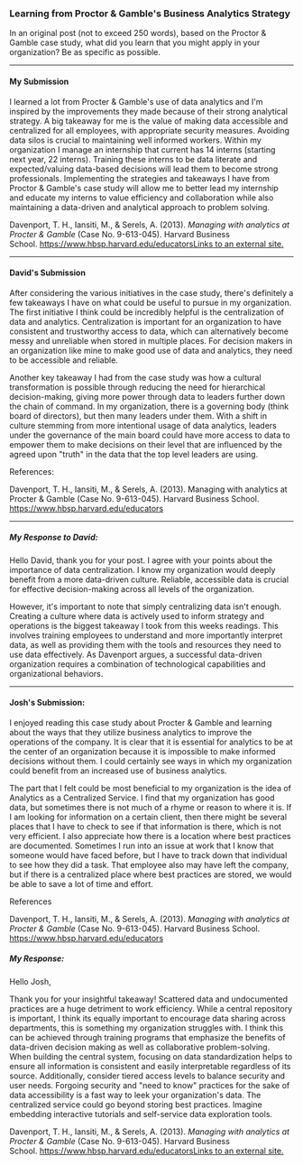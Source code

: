 ### Learning from Proctor & Gamble's Business Analytics Strategy

In an original post (not to exceed 250 words), based on the Proctor & Gamble case study, what did you learn that you might apply in your organization? Be as specific as possible.

---

#### My Submission
I learned a lot from Procter & Gamble's use of data analytics and I'm inspired by the improvements they made because of their strong analytical strategy. A big takeaway for me is the value of making data accessible and centralized for all employees, with appropriate security measures. Avoiding data silos is crucial to maintaining well informed workers. Within my organization I manage an internship that current has 14 interns (starting next year, 22 interns). Training these interns to be data literate and expected/valuing data-based decisions will lead them to become strong professionals. Implementing the strategies and takeaways I have from Proctor & Gamble's case study will allow me to better lead my internship and educate my interns to value efficiency and collaboration while also maintaining a data-driven and analytical approach to problem solving.  

Davenport, T. H., Iansiti, M., & Serels, A. (2013). _Managing with analytics at Procter & Gamble_ (Case No. 9-613-045). Harvard Business School. [https://www.hbsp.harvard.edu/educatorsLinks to an external site.](https://www.hbsp.harvard.edu/educators)

---
#### David's Submission
After considering the various initiatives in the case study, there's definitely a few takeaways I have on what could be useful to pursue in my organization. The first initiative I think could be incredibly helpful is the centralization of data and analytics. Centralization is important for an organization to have consistent and trustworthy access to data, which can alternatively become messy and unreliable when stored in multiple places. For decision makers in an organization like mine to make good use of data and analytics, they need to be accessible and reliable.

Another key takeaway I had from the case study was how a cultural transformation is possible through reducing the need for hierarchical decision-making, giving more power through data to leaders further down the chain of command. In my organization, there is a governing body (think board of directors), but then many leaders under them. With a shift in culture stemming from more intentional usage of data analytics, leaders under the governance of the main board could have more access to data to empower them to make decisions on their level that are influenced by the agreed upon "truth" in the data that the top level leaders are using.

References:

Davenport, T. H., Iansiti, M., & Serels, A. (2013). Managing with analytics at Procter & Gamble (Case No. 9-613-045). Harvard Business School. https://www.hbsp.harvard.edu/educators

---

##### My Response to David:
Hello David, thank you for your post. I agree with your points about the importance of data centralization. I know my organization would deeply benefit from a more data-driven culture. Reliable, accessible data is crucial for effective decision-making across all levels of the organization.  

However, it's important to note that simply centralizing data isn't enough. Creating a culture where data is actively used to inform strategy and operations is the biggest takeaway I took from this weeks readings. This involves training employees to understand and more importantly interpret data, as well as providing them with the tools and resources they need to use data effectively. As Davenport argues, a successful data-driven organization requires a combination of technological capabilities and organizational behaviors.

---

#### Josh's Submission:
I enjoyed reading this case study about Procter & Gamble and learning about the ways that they utilize business analytics to improve the operations of the company. It is clear that it is essential for analytics to be at the center of an organization because it is impossible to make informed decisions without them. I could certainly see ways in which my organization could benefit from an increased use of business analytics. 

The part that I felt could be most beneficial to my organization is the idea of Analytics as a Centralized Service. I find that my organization has good data, but sometimes there is not much of a rhyme or reason to where it is. If I am looking for information on a certain client, then there might be several places that I have to check to see if that information is there, which is not very efficient. I also appreciate how there is a location where best practices are documented. Sometimes I run into an issue at work that I know that someone would have faced before, but I have to track down that individual to see how they did a task. That employee also may have left the company, but if there is a centralized place where best practices are stored, we would be able to save a lot of time and effort.

References

Davenport, T. H., Iansiti, M., & Serels, A. (2013). _Managing with analytics at Procter & Gamble_ (Case No. 9-613-045). Harvard Business School. https://www.hbsp.harvard.edu/educators

##### My Response:
Hello Josh, 

Thank you for your insightful takeaway! Scattered data and undocumented practices are a huge detriment to work efficiency. While a central repository is important, I think its equally important to encourage data sharing across departments, this is something my organization struggles with. I think this can be achieved through training programs that emphasize the benefits of data-driven decision making as well as collaborative problem-solving. When building the central system, focusing on data standardization helps to ensure all information is consistent and easily interpretable regardless of its source. Additionally, consider tiered access levels to balance security and user needs. Forgoing security and "need to know" practices for the sake of data accessibility is a fast way to leek your organization's data. The centralized service could go beyond storing best practices. Imagine embedding interactive tutorials and self-service data exploration tools. 

Davenport, T. H., Iansiti, M., & Serels, A. (2013). _Managing with analytics at Procter & Gamble_ (Case No. 9-613-045). Harvard Business School. [https://www.hbsp.harvard.edu/educatorsLinks to an external site.](https://www.hbsp.harvard.edu/educators)